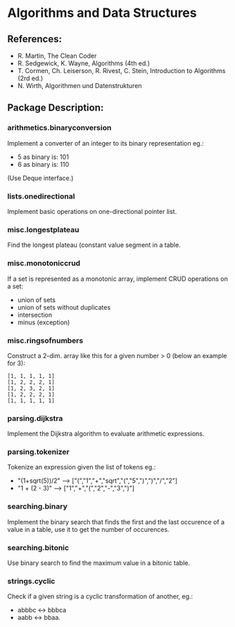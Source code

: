 # Algorithms and Data Structures


## References: 

* R. Martin, The Clean Coder
* R. Sedgewick, K. Wayne, Algorithms (4th ed.)
* T. Cormen, Ch. Leiserson, R. Rivest, C. Stein, Introduction to Algorithms (2rd ed.)
* N. Wirth, Algorithmen und Datenstrukturen

## Package Description:

### arithmetics.binaryconversion
Implement a converter of an integer to its binary representation eg.:
* 5 as binary is:    101
* 6 as binary is:    110

(Use Deque interface.)
### lists.onedirectional
Implement basic operations on one-directional pointer list.
### misc.longestplateau
Find the longest plateau (constant value segment in a table.
### misc.monotoniccrud
If a set is represented as a monotonic array, implement CRUD operations on a set:
* union of sets
* union of sets without duplicates
* intersection
* minus (exception)
### misc.ringsofnumbers
Construct a 2-dim. array like this for a given number > 0 (below an example for 3):
```
[1, 1, 1, 1, 1]
[1, 2, 2, 2, 1]
[1, 2, 3, 2, 1]
[1, 2, 2, 2, 1]
[1, 1, 1, 1, 1]
```
### parsing.dijkstra
Implement the Dijkstra algorithm to evaluate arithmetic expressions.
### parsing.tokenizer
Tokenize an expression given the list of tokens eg.: 
* "(1+sqrt(5))/2" --> ["(","1","+","sqrt","(","5",")",")","/","2"]
* "1 + (2 - 3)" --> ["1","+","(","2","-","3",")"]
### searching.binary
Implement the binary search that finds the first and the last occurence of a value in a table, use it to get the number of occurences.
### searching.bitonic
Use binary search to find the maximum value in a bitonic table.
### strings.cyclic
Check if a given string is a cyclic transformation of another, eg.:
* abbbc <-> bbbca
* aabb  <-> bbaa.

